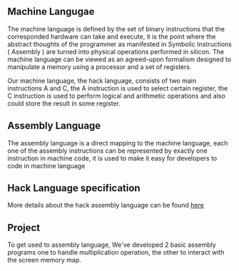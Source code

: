 ## Machine Langugae 
The machine language is defined by the set of binary instructions that the corresponded hardware can take and execute, it is the point where the abstract thoughts of the programmer as manifested in Symbolic Instructions ( Assembly ) are turned into physical operations performed in silicon. 
The machine language can be viewed as an agreed-upon formalism designed to manipulate a memory using a processor and a set of registers. 

Our machine language, the hack language, consists of two main instructions A and C, the A instruction is used to select certain register, the C instruction is used to perform logical and arithmetic operations and also could store the result in some register. 

## Assembly Language 
The assembly language is a direct mapping to the machine language, each one of the assembly instructions can be represented by exactly one instruction in machine code, it is used to make it easy for developers to code in machine language

## Hack Language specification

More details about the hack assembly language can be found [here](http://nand2tetris-questions-and-answers-forum.32033.n3.nabble.com/Introduction-to-Hack-Assembly-Language-td4032232.html)

## Project 
To get used to assembly language, We've developed 2 basic assembly programs one to handle multiplication operation, the other to interact with the screen memory map.
